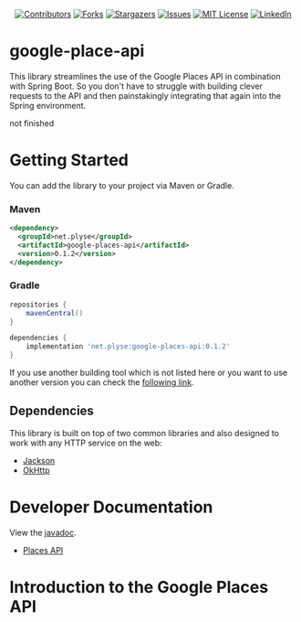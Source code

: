 <head>
<meta name="google-site-verification" content="ZR2IA0lMyedyFv3u6WQG9o9R2qRB7U_CwH5Vf-TOgNw" />
</head>



<!--suppress ALL -->
<div align="center">

[![Contributors][contributors-shield]][contributors-url]
[![Forks][forks-shield]][forks-url]
[![Stargazers][stars-shield]][stars-url]
[![Issues][issues-shield]][issues-url]
[![MIT License][license-shield]][license-url]
[![LinkedIn][linkedin-shield]][linkedin-url]

</div>

# google-place-api

This library streamlines the use of the Google Places API in combination with Spring Boot. So you don't have to struggle with building clever requests to the API and then painstakingly integrating that again into the Spring environment.

not finished

# Getting Started

You can add the library to your project via Maven or Gradle.

### Maven
```xml
<dependency>
  <groupId>net.plyse</groupId>
  <artifactId>google-places-api</artifactId>
  <version>0.1.2</version>
</dependency>
```

### Gradle

```groovy
repositories {
    mavenCentral()
}

dependencies {
    implementation 'net.plyse:google-places-api:0.1.2'
}
```

If you use another building tool which is not listed here or you want to use another version you can check the [following link](https://search.maven.org/artifact/net.plyse/google-places-api/0.1.2/jar).

## Dependencies

This library is built on top of two common libraries and also designed to
work with any HTTP service on the web:

- [Jackson](https://github.com/FasterXML/jackson)
- [OkHttp](https://github.com/square/okhttp)


# Developer Documentation

View the [javadoc](https://www.javadoc.io/doc/net.plyse/google-places-api).

- [Places API]

# Introduction to the Google Places API

[contributors-shield]: https://img.shields.io/github/contributors/AuTEraZer/GooglePlacesApi.svg?style=for-the-badge
[contributors-url]: https://github.com/AuTEraZer/GooglePlacesApi/graphs/contributors
[forks-shield]: https://img.shields.io/github/forks/AuTEraZer/GooglePlacesApi.svg?style=for-the-badge
[forks-url]: https://github.com/AuTEraZer/GooglePlacesApi/network/members
[stars-shield]: https://img.shields.io/github/stars/AuTEraZer/GooglePlacesApi.svg?style=for-the-badge
[stars-url]: https://github.com/AuTEraZer/GooglePlacesApi/stargazers
[issues-shield]: https://img.shields.io/github/issues/AuTEraZer/GooglePlacesApi.svg?style=for-the-badge
[issues-url]: https://github.com/AuTEraZer/GooglePlacesApi/issues
[license-shield]: https://img.shields.io/github/license/AuTEraZer/GooglePlacesApi.svg?style=for-the-badge
[license-url]: https://github.com/AuTEraZer/GooglePlacesApi/blob/master/LICENSE.md
[linkedin-shield]: https://img.shields.io/badge/-LinkedIn-black.svg?style=for-the-badge&logo=linkedin&colorB=555
[linkedin-url]: https://linkedin.com/in/raphael-dichler-63741b189
[product-screenshot]: images/screenshot.png
[Places API]: https://developers.google.com/places/web-service/
